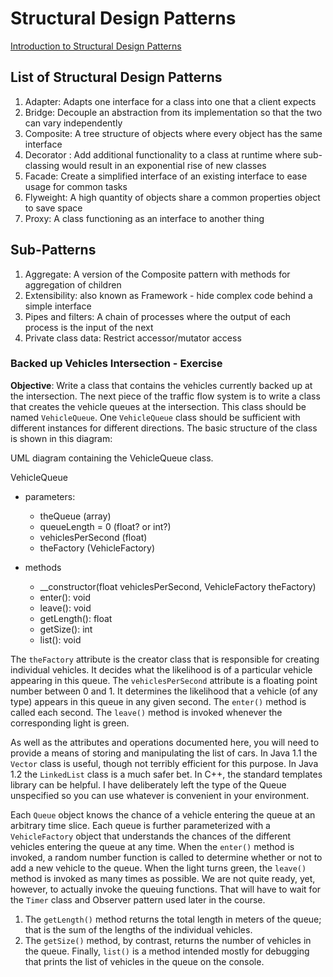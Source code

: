 # Structural Design Patterns

[Introduction to Structural Design Patterns](https://www.gofpatterns.com/design-patterns/module5/intro-structural-designPatterns.php)

## List of Structural Design Patterns

1. Adapter: Adapts one interface for a class into one that a client expects
1. Bridge: Decouple an abstraction from its implementation so that the two can vary independently
1. Composite: A tree structure of objects where every object has the same interface
1. Decorator : Add additional functionality to a class at runtime where sub-classing would result in an exponential rise of new classes
1. Facade: Create a simplified interface of an existing interface to ease usage for common tasks
1. Flyweight: A high quantity of objects share a common properties object to save space
1. Proxy: A class functioning as an interface to another thing

## Sub-Patterns

1. Aggregate: A version of the Composite pattern with methods for aggregation of children
1. Extensibility: also known as Framework - hide complex code behind a simple interface
1. Pipes and filters: A chain of processes where the output of each process is the input of the next
1. Private class data: Restrict accessor/mutator access

### Backed up Vehicles Intersection - Exercise

**Objective**: Write a class that contains the vehicles currently backed up at the intersection.
The next piece of the traffic flow system is to write a class that creates the vehicle queues at the intersection. This class should be named `VehicleQueue`. One `VehicleQueue` class should be sufficient with different instances for different directions. The basic structure of the class is shown in this diagram:

UML diagram containing the VehicleQueue class.

VehicleQueue

- parameters:

  - theQueue (array)
  - queueLength = 0 (float? or int?)
  - vehiclesPerSecond (float)
  - theFactory (VehicleFactory)

- methods

  - \_\_constructor(float vehiclesPerSecond, VehicleFactory theFactory)
  - enter(): void
  - leave(): void
  - getLength(): float
  - getSize(): int
  - list(): void

The `theFactory` attribute is the creator class that is responsible for creating individual vehicles. It decides what the likelihood is of a particular vehicle appearing in this queue. The `vehiclesPerSecond` attribute is a floating point number between 0 and 1. It determines the likelihood that a vehicle (of any type) appears in this queue in any given second. The `enter()` method is called each second. The `leave()` method is invoked whenever the corresponding light is green.

As well as the attributes and operations documented here, you will need to provide a means of storing and manipulating the list of cars.
In Java 1.1 the `Vector` class is useful, though not terribly efficient for this purpose. In Java 1.2 the `LinkedList` class is a much safer bet. In C++, the standard templates library can be helpful. I have deliberately left the type of the Queue unspecified so you can use whatever is convenient in your environment.

Each `Queue` object knows the chance of a vehicle entering the queue at an arbitrary time slice. Each queue is further parameterized with a `VehicleFactory` object that understands the chances of the different vehicles entering the queue at any time. When the `enter()` method is invoked, a random number function is called to determine whether or not to add a new vehicle to the queue. When the light turns green, the `leave()` method is invoked as many times as possible. We are not quite ready, yet, however, to actually invoke the queuing functions. That will have to wait for the `Timer` class and Observer pattern used later in the course.

1. The `getLength()` method returns the total length in meters of the queue; that is the sum of the lengths of the individual vehicles.
1. The `getSize()` method, by contrast, returns the number of vehicles in the queue. Finally, `list()` is a method intended mostly for debugging that prints the list of vehicles in the queue on the console.
